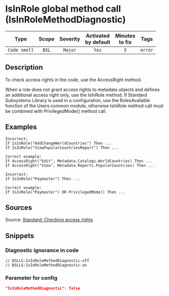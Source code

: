 # IsInRole global method call (IsInRoleMethodDiagnostic)

| Type | Scope | Severity | Activated<br/>by default | Minutes<br/>to fix | Tags |
| :-: | :-: | :-: | :-: | :-: | :-: |
| `Code smell` | `BSL` | `Major` | `Yes` | `5` | `error` |

<!-- Блоки выше заполняются автоматически, не трогать -->
## Description
<!-- Описание диагностики заполняется вручную. Необходимо понятным языком описать смысл и схему работу -->
To check access rights in the code, use the AccessRight method.

When a role does not grant access rights to metadata objects and defines an additional access right only, 
use the IsInRole method. If Standard Subsystems Library is used in a configuration,
use the RolesAvailable function of the Users common module, otherwise IsInRole method call must be combined with
PrivilegedMode() method call.
## Examples
<!-- В данном разделе приводятся примеры, на которые диагностика срабатывает, а также можно привести пример, как можно исправить ситуацию -->
```
Incorrect:
If IsInRole("AddChangeWorldCountries") Then ...
If IsInRole("ViewPopularCountriesReport") Then ...
```
```
Correct example:
If AccessRight("Edit", Metadata.Catalogs.WorldCountries) Then ...
If AccessRight("View", Metadata.Reports.PopularCountries) Then ...
```
```
Incorrect:
If IsInRole("Paymaster") Then ...
```
```
Correct example:
If IsInRole("Paymaster") OR PrivilegedMode() Then ...
```
## Sources
<!-- Необходимо указывать ссылки на все источники, из которых почерпнута информация для создания диагностики -->
<!-- Примеры источников

* Источник: [Стандарт: Тексты модулей](https://its.1c.ru/db/v8std#content:456:hdoc)
* Полезная информаця: [Отказ от использования модальных окон](https://its.1c.ru/db/metod8dev#content:5272:hdoc)
* Источник: [Cognitive complexity, ver. 1.4](https://www.sonarsource.com/docs/CognitiveComplexity.pdf) -->
Source: [Standard: Checking access rights](https://support.1ci.com/hc/en-us/articles/360011003180-Checking-access-rights)

## Snippets

<!-- Блоки ниже заполняются автоматически, не трогать -->
### Diagnostic ignorance in code

```bsl
// BSLLS:IsInRoleMethodDiagnostic-off
// BSLLS:IsInRoleMethodDiagnostic-on
```

### Parameter for config

```json
"IsInRoleMethodDiagnostic": false
```
